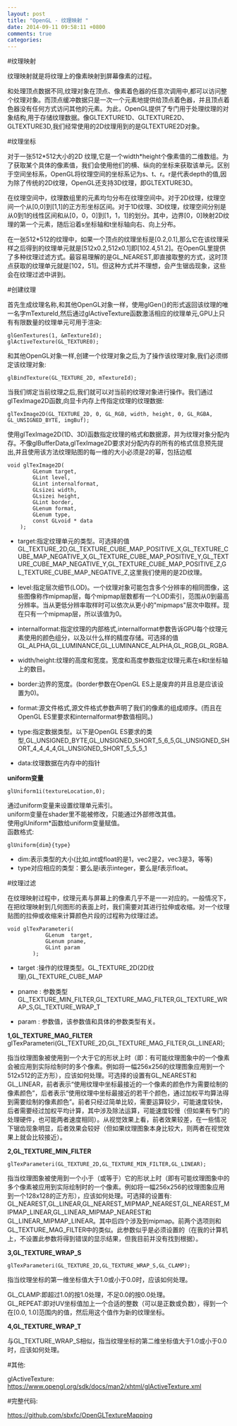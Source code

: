 ```yaml
---
layout: post
title: "OpenGL - 纹理映射 "
date: 2014-09-11 09:58:11 +0800
comments: true
categories: 
---
```


#纹理映射

纹理映射就是将纹理上的像素映射到屏幕像素的过程。

和处理顶点数据不同,纹理对象在顶点、像素着色器的任意次调用中,都可以访问整个纹理对象。而顶点缓冲数据只是一次一个元素地提供给顶点着色器，并且顶点着色器没有任何方式访问其他的元素。为此，OpenGL提供了专门用于处理纹理的对象结构,用于存储纹理数据。像GLTEXTURE1D、GLTEXTURE2D、GLTEXTURE3D,我们经常使用的2D纹理用到的是GLTEXTURE2D对象。<br>

#纹理坐标

对于一张512\*512大小的2D 纹理,它是一个width*height个像素值的二维数组。为了获取某个具体的像素值，我们会使用他们的横、纵向的坐标来获取该单元。区别于空间坐标系，OpenGL将纹理空间的坐标系记为s、t、r。r是代表depth的值,因为除了传统的2D纹理，OpenGL还支持3D纹理，即GLTEXTURE3D。<br>

在纹理空间中，纹理数组里的元素均匀分布在纹理空间中。对于2D纹理，纹理空间一个从[0,0]到[1,1]的正方形坐标区间。对于1D纹理、3D纹理，纹理空间分别是从0到1的线性区间和从[0，0，0]到[1，1，1]的划分。其中，边界[0，0]映射2D纹理的第一个元素，随后沿着s坐标轴和t坐标轴向右、向上分布。

在一张512*512的纹理中，如果一个顶点的纹理坐标是[0.2,0.1],那么它在该纹理采样之后得到的纹理单元就是[512x0.2,512x0.1]即[102.4,51.2]。在OpenGL里提供了多种纹理过滤方式。最容易理解的是GL_NEAREST,即直接取整的方式，这时顶点获取的纹理单元就是[102，51]。但这种方式并不理想，会产生锯齿现象，这些会在纹理过滤中讲到。

#创建纹理

首先生成纹理名称,和其他OpenGL对象一样，使用glGen{}的形式返回该纹理的唯一名字mTextureId,然后通过glActiveTexture函数激活相应的纹理单元,GPU上只有有限数量的纹理单元可用于渲染:

	glGenTextures(1, &mTextureId);
	glActiveTexture(GL_TEXTURE0);
	
和其他OpenGL对象一样,创建一个纹理对象之后,为了操作该纹理对象,我们必须绑定该纹理对象:

	glBindTexture(GL_TEXTURE_2D, mTextureId);
	
当我们绑定当前纹理之后,我们就可以对当前的纹理对象进行操作。我们通过glTexImage2D函数,向显卡内存上传指定纹理的纹理数据:

	glTexImage2D(GL_TEXTURE_2D, 0, GL_RGB, width, height, 0, GL_RGBA, GL_UNSIGNED_BYTE, imgBuf);

使用glTexImage2D(1D、3D)函数指定纹理的格式和数据源，并为纹理对象分配内存。不像glBufferData,glTexImage2D要求对分配内存的所有的格式信息预先提出,并且使用该方法纹理贴图的每一维的大小必须是2的幂，包括边框

	void glTexImage2D(
			GLenum target,  
			GLint level,  
			GLint internalformat,  
			GLsizei width,  
			GLsizei height,  
			GLint border,  
			GLenum format,  
			GLenum type,  
			const GLvoid * data
		);

- target:指定纹理单元的类型。可选择的值GL_TEXTURE_2D,GL_TEXTURE_CUBE_MAP_POSITIVE_X,GL_TEXTURE_CUBE_MAP_NEGATIVE_X,GL_TEXTURE_CUBE_MAP_POSITIVE_Y,GL_TEXTURE_CUBE_MAP_NEGATIVE_Y,GL_TEXTURE_CUBE_MAP_POSITIVE_Z,GL_TEXTURE_CUBE_MAP_NEGATIVE_Z,这里我们使用的是2D纹理。

- level:指定层次细节(LOD)。一个纹理对象可能包含多个分辨率的相同图像，这些图像称作mipmap层，每个mipmap层数都有一个LOD索引，范围从0到最高分辨率。当从更低分辨率取样时可以依次从更小的"mipmaps"层次中取样。现在只有一个mipmap层，所以该值为0。

- internalformat:指定纹理的内部格式,internalformat参数告诉GPU每个纹理元素使用的颜色组分，以及以什么样的精度存储。可选择的值GL_ALPHA,GL_LUMINANCE,GL_LUMINANCE_ALPHA,GL_RGB,GL_RGBA.

- width/height:纹理的高度和宽度。宽度和高度参数指定纹理元素在s和t坐标轴上的数目。

- border:边界的宽度。(border参数在OpenGL ES上是废弃的并且总是应该设置为0)。

- format:源文件格式,源文件格式参数声明了我们的像素的组成顺序。(而且在OpenGL ES里要求和internalformat参数值相同。)

- type:指定数据类型。以下是OpenGL ES要求的类型,GL_UNSIGNED_BYTE,GL_UNSIGNED_SHORT_5_6_5,GL_UNSIGNED_SHORT_4_4_4_4,GL_UNSIGNED_SHORT_5_5_5_1

- data:纹理数据在内存中的指针

**uniform变量**
	
	glUniform1i(textureLocation,0);

通过uniform变量来设置纹理单元索引。<br>
uniform变量在shader里不能被修改，只能通过外部修改其值。<br>
使用glUniform*函数给uniform变量赋值。<br>
函数格式:<br>

	glUniform{dim}{type}

- dim:表示类型的大小(比如,int或float的是1，vec2是2，vec3是3，等等)
- type对应相应的类型：要么是i表示integer，要么是f表示float。

#纹理过滤
	
在纹理映射过程中，纹理元素与屏幕上的像素几乎不是一一对应的。一般情况下，在把纹理映射到几何图形的表面上时，我们需要对其进行拉伸或收缩。对一个纹理贴图的拉伸或收缩来计算颜色片段的过程称为纹理过滤。

	void glTexParameteri(	
				GLenum 	target,
				GLenum pname,
				GLint param
			);


- target :操作的纹理类型。GL_TEXTURE_2D(2D纹理),GL_TEXTURE_CUBE_MAP

- pname : 参数类型GL_TEXTURE_MIN_FILTER,GL_TEXTURE_MAG_FILTER,GL_TEXTURE_WRAP_S,GL_TEXTURE_WRAP_T
	
- param : 参数值，该参数值和具体的参数类型有关。

**1,GL_TEXTURE_MAG_FILTER**
	glTexParameteri(GL_TEXTURE_2D,GL_TEXTURE_MAG_FILTER,GL_LINEAR);
	
指当纹理图象被使用到一个大于它的形状上时（即：有可能纹理图象中的一个像素会被应用到实际绘制时的多个像素。例如将一幅256x256的纹理图象应用到一个512x512的正方形），应该如何处理。可选择的设置有GL_NEAREST和GL_LINEAR，前者表示“使用纹理中坐标最接近的一个像素的颜色作为需要绘制的像素颜色”，后者表示“使用纹理中坐标最接近的若干个颜色，通过加权平均算法得到需要绘制的像素颜色”。前者只经过简单比较，需要运算较少，可能速度较快，后者需要经过加权平均计算，其中涉及除法运算，可能速度较慢（但如果有专门的处理硬件，也可能两者速度相同）。从视觉效果上看，前者效果较差，在一些情况下锯齿现象明显，后者效果会较好（但如果纹理图象本身比较大，则两者在视觉效果上就会比较接近）。

	

**2,GL_TEXTURE_MIN_FILTER**
	
	glTexParameteri(GL_TEXTURE_2D,GL_TEXTURE_MIN_FILTER,GL_LINEAR);
	
指当纹理图象被使用到一个小于（或等于）它的形状上时（即有可能纹理图象中的多个像素被应用到实际绘制时的一个像素。例如将一幅256x256的纹理图象应用到一个128x128的正方形），应该如何处理。可选择的设置有:<br>
GL_NEAREST,GL_LINEAR,GL_NEAREST_MIPMAP_NEAREST,GL_NEAREST_MIPMAP_LINEAR,GL_LINEAR_MIPMAP_NEAREST和GL_LINEAR_MIPMAP_LINEAR。其中后四个涉及到mipmap。前两个选项则和GL_TEXTURE_MAG_FILTER中的类似。此参数似乎是必须设置的（在我的计算机上，不设置此参数将得到错误的显示结果，但我目前并没有找到根据）。
	
	
	
**3,GL_TEXTURE_WRAP_S**
	
	glTexParameteri(GL_TEXTURE_2D,GL_TEXTURE_WRAP_S,GL_CLAMP);
			
指当纹理坐标的第一维坐标值大于1.0或小于0.0时，应该如何处理。<br>

GL_CLAMP:即超过1.0的按1.0处理，不足0.0的按0.0处理。<br>
GL_REPEAT:即对UV坐标值加上一个合适的整数（可以是正数或负数），得到一个在[0.0, 1.0]范围内的值，然后用这个值作为新的纹理坐标。
	

**4,GL_TEXTURE_WRAP_T**

与GL_TEXTURE_WRAP_S相似，指当纹理坐标的第二维坐标值大于1.0或小于0.0时，应该如何处理。


#其他:

glActiveTexture:<br>
<https://www.opengl.org/sdk/docs/man2/xhtml/glActiveTexture.xml>

#完整代码:

<https://github.com/sbxfc/OpenGLTextureMapping>

